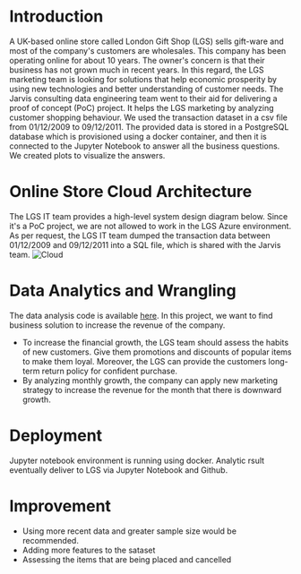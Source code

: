 # Introduction
A UK-based online store called London Gift Shop (LGS) sells gift-ware and most of the company's customers are wholesales. This company has been operating online for about 10 years. The owner's concern is that their business has not grown much in recent years. In this regard, the LGS marketing team is looking for solutions that help economic prosperity by using new technologies and better understanding of customer needs. The Jarvis consulting data engineering team went to their aid for delivering a proof of concept (PoC) project. It helps the LGS marketing by analyzing customer shopping behaviour. We used the transaction dataset in a csv file from 01/12/2009 to 09/12/2011. The provided data is stored in a PostgreSQL database which is provisioned using a docker container, and then it is connected to the Jupyter Notebook to answer all the business questions. We created plots to visualize the answers.
# Online Store Cloud Architecture
The LGS IT team provides a high-level system design diagram below. Since it's a PoC project, we are not allowed to work in the LGS Azure environment. As per request, the LGS IT team dumped the transaction data between 01/12/2009 and 09/12/2011 into a SQL file, which is shared with the Jarvis team.
![Cloud](https://user-images.githubusercontent.com/71785631/152241514-c4d1b56d-c86b-45eb-9046-a9bd9fd6cc76.png)
# Data Analytics and Wrangling
The data analysis code is available [here](https://github.com/jarviscanada/jarvis_data_eng_NazaninAkbari/blob/master/python_data_analytics/retail_data_analytics_wrangling.ipynb).
In this project, we want to find business solution to increase the revenue of the company.
- To increase the financial growth, the LGS team should assess the habits of new customers. Give them promotions and discounts of popular items to make them loyal. Moreover, the LGS can provide the customers long-term return policy for confident purchase.
- By analyzing monthly growth, the company can apply new marketing strategy to increase the revenue for the month that there is downward growth.

# Deployment
Jupyter notebook environment is running using docker. Analytic rsult eventually deliver to LGS via Jupyter Notebook and Github. 

# Improvement
- Using more recent data and greater sample size would be recommended.
- Adding more features to the sataset
- Assessing the items that are being placed and cancelled
